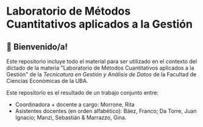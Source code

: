 # Laboratorio de Métodos Cuantitativos aplicados a la Gestión

## 👋 Bienvenido/a!

Este repositorio incluye todo el material para ser utilizado en el contexto del dictado de la materia "Laboratorio de Métodos Cuantitativos aplicados a la Gestión" de la *Tecnicatura en Gestión y Análisis de Datos* de la Facultad de Ciencias Económicas de la UBA.

Este repositorio es el resultado de un trabajo conjunto entre:
- Coordinadora + docente a cargo: Morrone, Rita
- Asistentes docentes (en orden alfabético): Báez, Franco; Da Torre, Juan Ignacio; Manzi, Sebastián & Marrazzo, Gina.
